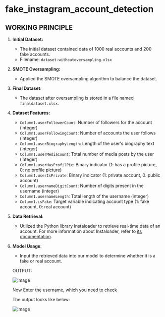 # fake_instagram_account_detection

## WORKING PRINCIPLE

1. **Initial Dataset:**
   - The initial dataset contained data of 1000 real accounts and 200 fake accounts. 
   - Filename: `dataset-withoutoversampling.xlsx`

2. **SMOTE Oversampling:**
   - Applied the SMOTE oversampling algorithm to balance the dataset.

3. **Final Dataset:**
   - The dataset after oversampling is stored in a file named `finaldataset.xlsx`.

4. **Dataset Features:**
   - `Column1.userFollowerCount`: Number of followers for the account (integer)
   - `Column1.userFollowingCount`: Number of accounts the user follows (integer)
   - `Column1.userBiographyLength`: Length of the user's biography text (integer)
   - `Column1.userMediaCount`: Total number of media posts by the user (integer)
   - `Column1.userHasProfilPic`: Binary indicator (1: has a profile picture, 0: no profile picture)
   - `Column1.userIsPrivate`: Binary indicator (1: private account, 0: public account)
   - `Column1.usernameDigitCount`: Number of digits present in the username (integer)
   - `Column1.usernameLength`: Total length of the username (integer)
   - `Column1.isFake`: Target variable indicating account type (1: fake account, 0: real account)

5. **Data Retrieval:**
   - Utilized the Python library Instaloader to retrieve real-time data of an account.
     For more information about Instaloader, refer to [its documentation](https://instaloader.github.io/).

6. **Model Usage:**
   - Input the retrieved data into our model to determine whether it is a fake or real account.

   OUTPUT:



   ![image](https://github.com/jacobrajweb/fake_instagram_account_detection/assets/149454092/891bb2a4-ea72-4782-8238-a3ce44e8154c)

   Now Enter the username, which you need to check 



   The output looks like below:


   
   ![image](https://github.com/jacobrajweb/fake_instagram_account_detection/assets/149454092/2c5f084d-58fe-4303-87e2-edc52631e7aa)
